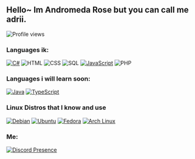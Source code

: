 ## Hello~ Im Andromeda Rose but you can call me adrii.
![Profile views](https://komarev.com/ghpvc/?username=HTTP-Requests&color=edb8ff)

### Languages ik:

[![C#](https://img.shields.io/badge/-C%23-141414?style=flat&logo=csharp)](https://docs.microsoft.com/en-us/dotnet/csharp/)
![HTML](https://img.shields.io/badge/-HTML-141414?style=flat&logo=html5)
![CSS](https://img.shields.io/badge/-CSS-141414?style=flat&logo=css3)
![SQL](https://img.shields.io/badge/-SQL-141414?style=flat&logo=postgresql)
[![JavaScript](https://img.shields.io/badge/-JavaScript-141414?style=flat&logo=javascript)](https://www.javascript.com/)
![PHP](https://img.shields.io/badge/php-141414?style=flat&logo=postgresql)

### Languages i will learn soon:

[![Java](https://img.shields.io/badge/-Java-141414?style=flat&logo=openjdk)](https://adoptium.net/)
[![TypeScript](https://img.shields.io/badge/-TypeScript-141414?style=flat&logo=typescript)](https://www.typescriptlang.org/)

### Linux Distros that I know and use
[![Debian](https://img.shields.io/badge/-Debian-141414?style=flat&logo=debian)](https://www.debian.org/)
[![Ubuntu](https://img.shields.io/badge/-Ubuntu-141414?style=flat&logo=ubuntu)](https://ubuntu.com/)
[![Fedora](https://img.shields.io/badge/-Fedora-141414?style=flat&logo=fedora)](https://getfedora.org/)
[![Arch Linux](https://img.shields.io/badge/-Arch-141414?style=flat&logo=archlinux)](https://archlinux.org/)

### Me:

[![Discord Presence](https://lanyard.cnrad.dev/api/923746520392663089)](https://discord.com/users/923746520392663089)
